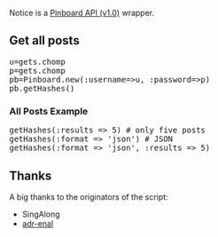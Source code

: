 Notice is a [Pinboard API (v1.0)](http://pinboard.in/api/) wrapper. 

## Get all posts
<pre>u=gets.chomp
p=gets.chomp
pb=Pinboard.new(:username=>u, :password=>p)
pb.getHashes()</pre>

### All Posts Example
<pre>getHashes(:results => 5) # only five posts
getHashes(:format => 'json') # JSON
getHashes(:format => 'json', :results => 5)</pre>


## Thanks
A big thanks to the originators of the script:

 - SingAlong
 - [adr-enal](https://github.com/adr-enal-in/pinboard-ruby)
